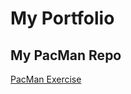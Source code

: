 # My Portfolio
## My PacMan Repo
<a href="https://github.com/ReginaGashi/PacMan"> PacMan Exercise </a>
